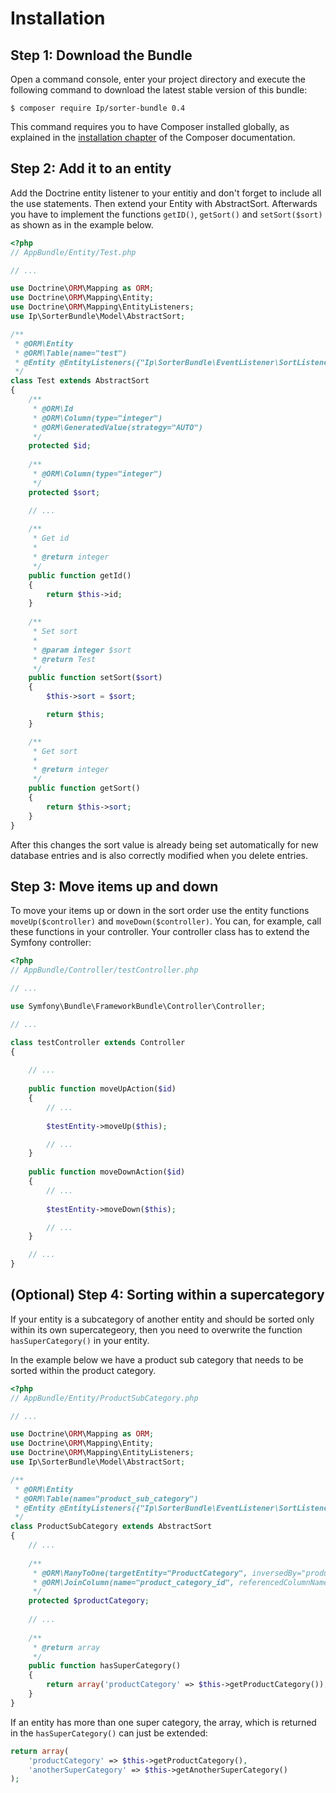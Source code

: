 Installation
============

Step 1: Download the Bundle
---------------------------

Open a command console, enter your project directory and execute the
following command to download the latest stable version of this bundle:

```console
$ composer require Ip/sorter-bundle 0.4
```

This command requires you to have Composer installed globally, as explained
in the [installation chapter](https://getcomposer.org/doc/00-intro.md)
of the Composer documentation.

Step 2: Add it to an entity 
-------------------------

Add the Doctrine entity listener to your entitiy and don't forget to include all the use statements.
Then extend your Entity with AbstractSort. Afterwards you have to implement the functions ```getID()```, ```getSort()``` and ```setSort($sort)``` as shown as in the example below.

```php
<?php
// AppBundle/Entity/Test.php

// ...

use Doctrine\ORM\Mapping as ORM;
use Doctrine\ORM\Mapping\Entity;
use Doctrine\ORM\Mapping\EntityListeners;
use Ip\SorterBundle\Model\AbstractSort;

/**
 * @ORM\Entity
 * @ORM\Table(name="test")
 * @Entity @EntityListeners({"Ip\SorterBundle\EventListener\SortListener"})
 */
class Test extends AbstractSort
{
    /**
     * @ORM\Id
     * @ORM\Column(type="integer")
     * @ORM\GeneratedValue(strategy="AUTO")
     */
    protected $id;
        
    /**
     * @ORM\Column(type="integer")
     */
    protected $sort;

    // ...
    
    /**
     * Get id
     *
     * @return integer 
     */
    public function getId()
    {
        return $this->id;
    }
    
    /**
     * Set sort
     *
     * @param integer $sort
     * @return Test
     */
    public function setSort($sort)
    {
        $this->sort = $sort;

        return $this;
    }

    /**
     * Get sort
     *
     * @return integer 
     */
    public function getSort()
    {
        return $this->sort;
    }
}
```

After this changes the sort value is already being set automatically for new database entries and is also correctly modified when you delete entries.

Step 3: Move items up and down 
-------------------------

To move your items up or down in the sort order use the entity functions ```moveUp($controller)``` and ```moveDown($controller)```. You can, for example, call these functions in your controller. Your controller class has to extend the Symfony controller:

```php
<?php
// AppBundle/Controller/testController.php

// ...

use Symfony\Bundle\FrameworkBundle\Controller\Controller;

// ...

class testController extends Controller
{
    
    // ...
    
    public function moveUpAction($id)
    {
        // ...
        
        $testEntity->moveUp($this);

        // ...
    }
    
    public function moveDownAction($id)
    {
        // ...
        
        $testEntity->moveDown($this);

        // ...
    }

    // ...
}
```

(Optional) Step 4: Sorting within a supercategory
-------------------------

If your entity is a subcategory of another entity and should be sorted only within its own supercategeory, then you need to overwrite the function ```hasSuperCategory()``` in your entity.

In the example below we have a product sub category that needs to be sorted within the product category.

```php
<?php
// AppBundle/Entity/ProductSubCategory.php

// ...

use Doctrine\ORM\Mapping as ORM;
use Doctrine\ORM\Mapping\Entity;
use Doctrine\ORM\Mapping\EntityListeners;
use Ip\SorterBundle\Model\AbstractSort;

/**
 * @ORM\Entity
 * @ORM\Table(name="product_sub_category")
 * @Entity @EntityListeners({"Ip\SorterBundle\EventListener\SortListener"})
 */
class ProductSubCategory extends AbstractSort
{
    // ...
    
    /**
     * @ORM\ManyToOne(targetEntity="ProductCategory", inversedBy="productSubCategories")
     * @ORM\JoinColumn(name="product_category_id", referencedColumnName="id")
     */
    protected $productCategory;
    
    // ...
    
    /**
     * @return array
     */
    public function hasSuperCategory()
    {
        return array('productCategory' => $this->getProductCategory());
    }
}
```

If an entity has more than one super category, the array, which is returned in the ```hasSuperCategory()``` can just be extended:

```php
return array(
    'productCategory' => $this->getProductCategory(),
    'anotherSuperCategory' => $this->getAnotherSuperCategory()
);
```
